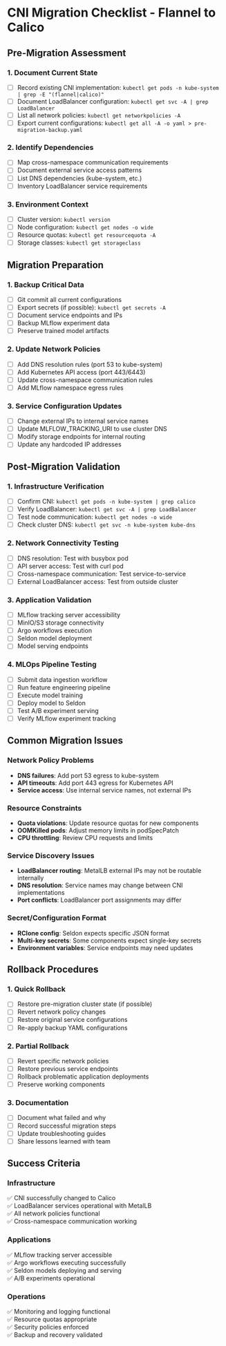 # CNI Migration Checklist - Flannel to Calico

## Pre-Migration Assessment

### 1. Document Current State
- [ ] Record existing CNI implementation: `kubectl get pods -n kube-system | grep -E "(flannel|calico)"`
- [ ] Document LoadBalancer configuration: `kubectl get svc -A | grep LoadBalancer`
- [ ] List all network policies: `kubectl get networkpolicies -A`
- [ ] Export current configurations: `kubectl get all -A -o yaml > pre-migration-backup.yaml`

### 2. Identify Dependencies
- [ ] Map cross-namespace communication requirements
- [ ] Document external service access patterns
- [ ] List DNS dependencies (kube-system, etc.)
- [ ] Inventory LoadBalancer service requirements

### 3. Environment Context
- [ ] Cluster version: `kubectl version`
- [ ] Node configuration: `kubectl get nodes -o wide`
- [ ] Resource quotas: `kubectl get resourcequota -A`
- [ ] Storage classes: `kubectl get storageclass`

## Migration Preparation

### 1. Backup Critical Data
- [ ] Git commit all current configurations
- [ ] Export secrets (if possible): `kubectl get secrets -A`
- [ ] Document service endpoints and IPs
- [ ] Backup MLflow experiment data
- [ ] Preserve trained model artifacts

### 2. Update Network Policies
- [ ] Add DNS resolution rules (port 53 to kube-system)
- [ ] Add Kubernetes API access (port 443/6443)
- [ ] Update cross-namespace communication rules
- [ ] Add MLflow namespace egress rules

### 3. Service Configuration Updates
- [ ] Change external IPs to internal service names
- [ ] Update MLFLOW_TRACKING_URI to use cluster DNS
- [ ] Modify storage endpoints for internal routing
- [ ] Update any hardcoded IP addresses

## Post-Migration Validation

### 1. Infrastructure Verification
- [ ] Confirm CNI: `kubectl get pods -n kube-system | grep calico`
- [ ] Verify LoadBalancer: `kubectl get svc -A | grep LoadBalancer`
- [ ] Test node communication: `kubectl get nodes -o wide`
- [ ] Check cluster DNS: `kubectl get svc -n kube-system kube-dns`

### 2. Network Connectivity Testing
- [ ] DNS resolution: Test with busybox pod
- [ ] API server access: Test with curl pod  
- [ ] Cross-namespace communication: Test service-to-service
- [ ] External LoadBalancer access: Test from outside cluster

### 3. Application Validation
- [ ] MLflow tracking server accessibility
- [ ] MinIO/S3 storage connectivity
- [ ] Argo workflows execution
- [ ] Seldon model deployment
- [ ] Model serving endpoints

### 4. MLOps Pipeline Testing
- [ ] Submit data ingestion workflow
- [ ] Run feature engineering pipeline
- [ ] Execute model training
- [ ] Deploy model to Seldon
- [ ] Test A/B experiment serving
- [ ] Verify MLflow experiment tracking

## Common Migration Issues

### Network Policy Problems
- **DNS failures**: Add port 53 egress to kube-system
- **API timeouts**: Add port 443 egress for Kubernetes API
- **Service access**: Use internal service names, not external IPs

### Resource Constraints
- **Quota violations**: Update resource quotas for new components
- **OOMKilled pods**: Adjust memory limits in podSpecPatch
- **CPU throttling**: Review CPU requests and limits

### Service Discovery Issues
- **LoadBalancer routing**: MetalLB external IPs may not be routable internally
- **DNS resolution**: Service names may change between CNI implementations
- **Port conflicts**: LoadBalancer port assignments may differ

### Secret/Configuration Format
- **RClone config**: Seldon expects specific JSON format
- **Multi-key secrets**: Some components expect single-key secrets
- **Environment variables**: Service endpoints may need updates

## Rollback Procedures

### 1. Quick Rollback
- [ ] Restore pre-migration cluster state (if possible)
- [ ] Revert network policy changes
- [ ] Restore original service configurations
- [ ] Re-apply backup YAML configurations

### 2. Partial Rollback
- [ ] Revert specific network policies
- [ ] Restore previous service endpoints
- [ ] Rollback problematic application deployments
- [ ] Preserve working components

### 3. Documentation
- [ ] Document what failed and why
- [ ] Record successful migration steps
- [ ] Update troubleshooting guides
- [ ] Share lessons learned with team

## Success Criteria

### Infrastructure
✅ CNI successfully changed to Calico  
✅ LoadBalancer services operational with MetalLB  
✅ All network policies functional  
✅ Cross-namespace communication working  

### Applications  
✅ MLflow tracking server accessible  
✅ Argo workflows executing successfully  
✅ Seldon models deploying and serving  
✅ A/B experiments operational  

### Operations
✅ Monitoring and logging functional  
✅ Resource quotas appropriate  
✅ Security policies enforced  
✅ Backup and recovery validated